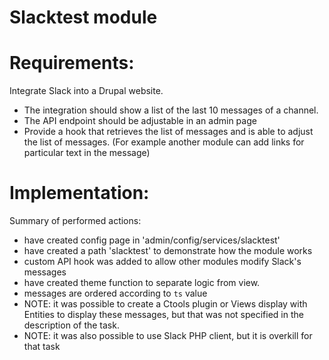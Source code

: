 Slacktest module
==================================

# Requirements:

Integrate Slack into a Drupal website.
- The integration should show a list of the last 10 messages of a channel.
- The API endpoint should be adjustable in an admin page
- Provide a hook that retrieves the list of messages and is able to adjust the list of messages. (For example another module can add links for particular text in the message)

# Implementation:

Summary of performed actions:
* have created config page in 'admin/config/services/slacktest'
* have created a path 'slacktest' to demonstrate how the module works
* custom API hook was added to allow other modules modify Slack's messages
* have created theme function to separate logic from view.
* messages are ordered according to `ts` value
* NOTE: it was possible to create a Ctools plugin or Views display with Entities to display these messages, but that was not specified in the description of the task.
* NOTE: it was also possible to use Slack PHP client, but it is overkill for that task

